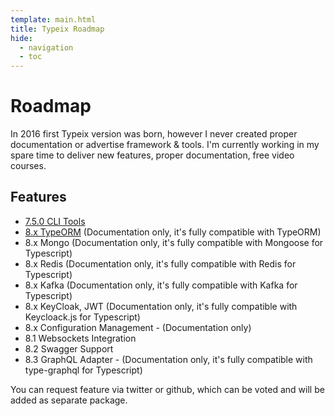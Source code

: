 ```yaml
---
template: main.html
title: Typeix Roadmap
hide:
  - navigation
  - toc
---
```

# Roadmap
In 2016 first Typeix version was born, however I never created proper documentation or advertise framework & tools.
I'm currently working in my spare time to deliver new features, proper documentation, free video courses.

## Features
* [7.5.0 CLI Tools](documentation/getting-started.md)
* [8.x TypeORM](documentation/typeorm/rdbms.md) (Documentation only, it's fully compatible with TypeORM)
* 8.x Mongo (Documentation only, it's fully compatible with Mongoose for Typescript)
* 8.x Redis (Documentation only, it's fully compatible with Redis for Typescript)
* 8.x Kafka (Documentation only, it's fully compatible with Kafka for Typescript)
* 8.x KeyCloak, JWT (Documentation only, it's fully compatible with Keycloack.js for Typescript)
* 8.x Configuration Management - (Documentation only)
* 8.1 Websockets Integration
* 8.2 Swagger Support
* 8.3 GraphQL Adapter - (Documentation only, it's fully compatible with type-graphql for Typescript)


You can request feature via twitter or github, which can be voted and will be added as separate package.
